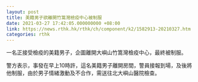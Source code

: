 ```yaml
---
layout: post
title: 美籍男子欲離開竹篙灣檢疫中心被制服
date: 2021-03-27 17:42:05.000000000 +08:00
link: https://news.rthk.hk/rthk/ch/component/k2/1582913-20210327.htm
categories: rthk
---
```


一名正接受檢疫的美籍男子，企圖離開大嶼山竹篙灣檢疫中心，最終被制服。

警方表示，事發在早上10時許，這名美籍男子離開房間，警員接報到場，及後將他制服，由於男子情緒激動及不合作，需送往北大嶼山醫院檢查。
